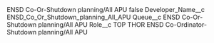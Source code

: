 <?xml version="1.0" encoding="UTF-8"?>
<CustomMetadata xmlns="http://soap.sforce.com/2006/04/metadata" xmlns:xsi="http://www.w3.org/2001/XMLSchema-instance" xmlns:xsd="http://www.w3.org/2001/XMLSchema">
    <label>ENSD Co-Or-Shutdown planning/All APU</label>
    <protected>false</protected>
    <values>
        <field>Developer_Name__c</field>
        <value xsi:type="xsd:string">ENSD_Co_Or_Shutdown_planning_All_APU</value>
    </values>
    <values>
        <field>Queue__c</field>
        <value xsi:type="xsd:string">ENSD Co-Or-Shutdown planning/All APU</value>
    </values>
    <values>
        <field>Role__c</field>
        <value xsi:type="xsd:string">TOP THOR ENSD Co-Ordinator-Shutdown planning/All APU</value>
    </values>
</CustomMetadata>
